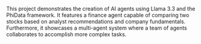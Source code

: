 This project demonstrates the creation of AI agents using Llama 3.3 and the PhiData framework. 
It features a finance agent capable of comparing two stocks based on analyst recommendations and company fundamentals.  
Furthermore, it showcases a multi-agent system where a team of agents collaborates to accomplish more complex tasks.
